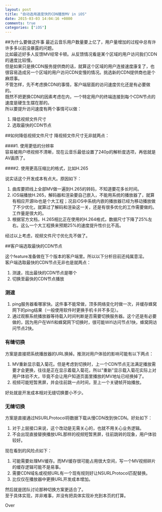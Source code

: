 ```yaml
---
layout: post
title: "自动选用速度快的CDN播放MV in iOS"
date: 2015-03-03 14:04:16 +0800
comments: true
categories: ["iOS"]
---
```


##为什么要做这件事
最近云音乐用户数量要上亿了，用户量增加的过程中总有许许多多以前没暴露的问题。  
比如最近好多人反馈MV经常卡顿。从反馈情况看是某个区域的用户访问我们CDN的速度比较慢。    
但是如果只是换CDN服务提供商的话，就算这个区域的用户连接速度康复了，也很容易造成另一个区域的用户访问CDN变慢的情况。挑选新的CDN提供商也是个麻烦事。  
不管怎样，先不考虑换CDN的事情，客户端层面的访问速度优化还是有必要做的。  
既然不把更换CDN的因素考虑在内，一个特定用户的终端连接到每个CDN节点的速度是硬生生摆在那的。  
所以要提升访问速度有两个事情可以做：  

1. 降低视频文件尺寸
2. 选取最快的CDN节点

<!--more-->

##如何降低视频文件尺寸
降视频文件尺寸无非就两点：  

####1. 使用更低的分辨率  
容易被用户喷视频不清晰，现在云音乐最低设置了240p的解析度选项，再低就是AV画质了。  

####2. 使用更高压缩比的格式，比如H.265  

说实话这个开发成本有点大。原因如下：  

1. 曲库要把线上全部MV做一遍到H.265的转码，不知道要花多长时间。  
2. iOS端播放H.265，解码器和渲染要自己嵌入，不能用系统的播放器了，就算有相应开源lib也是个大工程；况且iOS中系统内嵌的播放器已经为移动播放做了不少优化，就算过了解码和渲染这一关，还是有很多优化的工作需要做的。工作量是很大的。  
3. 根据官方文档，H.265相比正在使用的H.264格式，数据尺寸下降了25%左右。这么一个大工程换来预期25%的速度提升性价比不高。

经过以上考虑，视频文件尺寸优化先不做了。

##客户端选取最快的CDN节点

这个feature准备做在下个版本的客户端里。所以以下分析目前还纯属意淫。  
客户端选取最快的CDN节点无非也是就两点：  

1. 测速，找出最快的CDN节点是哪个  
2. 切换至最快的CDN节点播放

### 测速

1. ping服务器看哪家快。这件事不能常做，顶多网络变化时做一次，并缓存蜂窝网下的ping结果（一般使用软件时更换手机卡并不多见）。
2. 通过观察系统播放器等待载入时间判断是否需要切换服务器。这个还是有必要做的，因为用户在Wifi和蜂窝网下切换时，很可能Wifi访问节点1快，蜂窝网访问节点2快。

### 有缝切换
方案是直接把系统播放器的URL换掉。推测对用户体验的影响可能有以下两点：  

1. MV重新显示载入菊花。但是考虑到切换时，上一个CDN节点无法满足播放需要才会更换，往往是正在显示着载入菊花，所以"重新"显示载入菊花实际上对用户体验不大，毕竟不会让用户知道页面里播放的MV地址已经换掉了。  
2. 视频可能短暂黑屏，并会往前跳一点时间，至上一个关键帧开始播放。  

好处就是开发成本相对无缝切换要小不少。

### 无缝切换
方案是直接通过NSURLProtocol将数据下载从慢CDN改到快CDN。好处如下：

1. 对于上层接口来说，这个改动是无需关心的，也就不用关心业务逻辑。  
2. 不会出现直接替换播放URL那样的视频短暂黑屏，往前跳转的现象，用户体验较好。  

现在看到的风险点如下：  

1. 可能需要处理MV缓存。而MV缓存很可能占用很大空间，写一个MV视频碎片的缓存逻辑可能不是易事。  
2. 需要CDN域名或视频URL有一个现有规则好让NSURLProtocol匹配替换。
3. 比仅仅在播放器中更换URL开发成本增加。

然后就是团队讨论那种切换方案更适合了。  
至于具体实现，并非难事，并没有把具体实现补充到本页的打算。  

Over
